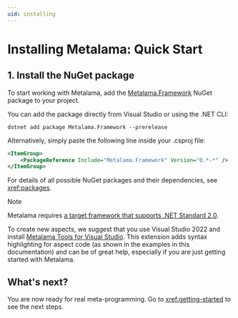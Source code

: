 ```yaml
---
uid: installing
---
```


# Installing Metalama: Quick Start

## 1. Install the NuGet package

To start working with Metalama, add the [Metalama.Framework](https://www.nuget.org/packages/Metalama.Framework) NuGet package to your project.

You can add the package directly from Visual Studio or using the .NET CLI:

```
dotnet add package Metalama.Framework --prerelease
```

Alternatively, simply paste the following line inside your .csproj file:


```xml
<ItemGroup>
    <PackageReference Include="Metalama.Framework" Version="0.*-*" />
</ItemGroup>
```

For details of all possible NuGet packages and their dependencies, see <xref:packages>.

> [!NOTE]
> Metalama requires [a target framework that supports .NET Standard 2.0](xref:requirements#target-frameworks).


To create new aspects, we suggest that you use Visual Studio 2022 and install [Metalama Tools for Visual Studio](https://marketplace.visualstudio.com/items?itemName=PostSharpTechnologies.metalama). This extension adds syntax highlighting for aspect code (as shown in the examples in this documentation) and can be of great help, especially if you are just getting started with Metalama.

## What's next?

You are now ready for real meta-programming. Go to <xref:getting-started> to see the next steps.

